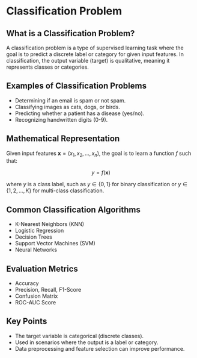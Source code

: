 # Classification Problem

## What is a Classification Problem?

A classification problem is a type of supervised learning task where the goal is to predict a discrete label or category for given input features. In classification, the output variable (target) is qualitative, meaning it represents classes or categories.

## Examples of Classification Problems

- Determining if an email is spam or not spam.
- Classifying images as cats, dogs, or birds.
- Predicting whether a patient has a disease (yes/no).
- Recognizing handwritten digits (0-9).

## Mathematical Representation

Given input features $\mathbf{x} = (x_1, x_2, ..., x_n)$, the goal is to learn a function $f$ such that:

$$
y = f(\mathbf{x})
$$

where $y$ is a class label, such as $y \in \{0, 1\}$ for binary classification or $y \in \{1, 2, ..., K\}$ for multi-class classification.

## Common Classification Algorithms

- K-Nearest Neighbors (KNN)
- Logistic Regression
- Decision Trees
- Support Vector Machines (SVM)
- Neural Networks

## Evaluation Metrics

- Accuracy
- Precision, Recall, F1-Score
- Confusion Matrix
- ROC-AUC Score

## Key Points

- The target variable is categorical (discrete classes).
- Used in scenarios where the output is a label or category.
- Data preprocessing and feature selection can improve performance.
